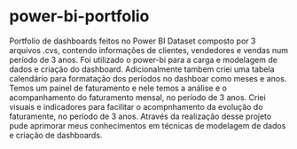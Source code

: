 # power-bi-portfolio
Portfolio de dashboards feitos no Power BI 
Dataset composto por 3 arquivos .cvs, contendo informações de clientes, vendedores e vendas num período de 3 anos. 
Foi utilizado o power-bi para a carga e modelagem de dados e criação do dashboard. 
Adicionalmente tambem criei uma tabela calendário para formatação dos períodos no dashboar como meses e anos.
Temos um painel de faturamento e nele temos a análise e o acompanhamento do faturamento mensal, no período de 3 anos. 
Criei visuais e indicadores para facilitar o acompnhamento da evolução do faturamente, no período de 3 anos.
Através da realização desse projeto pude aprimorar meus conhecimentos em técnicas de modelagem de dados e criação de dashboards.
